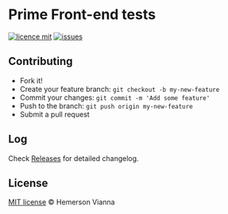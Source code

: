 # Prime Front-end tests

[![licence mit](https://img.shields.io/badge/license-MIT-blue.svg?style=flat-square)](http://hemersonvianna.mit-license.org/)
[![issues](https://img.shields.io/github/issues/prime-solutions/prime-frontend-tests.svg?style=flat-square)](https://github.com/prime-solutions/prime-frontend-tests/issues)

## Contributing

- Fork it!
- Create your feature branch: `git checkout -b my-new-feature`
- Commit your changes: `git commit -m 'Add some feature'`
- Push to the branch: `git push origin my-new-feature`
- Submit a pull request

## Log

Check [Releases](https://github.com/prime-solutions/prime-frontend-tests/releases) for detailed changelog.

## License

[MIT license](http://hemersonvianna.mit-license.org/) © Hemerson Vianna
